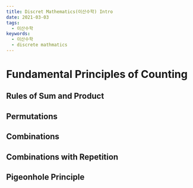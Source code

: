 ```yaml
---
title: Discret Mathematics(이산수학) Intro
date: 2021-03-03
tags:
  - 이산수학
keywords:
  - 이산수학
  - discrete mathmatics
---
```


# Fundamental Principles of Counting

## Rules of Sum and Product

## Permutations

## Combinations

## Combinations with Repetition

## Pigeonhole Principle

